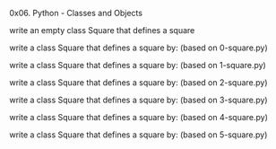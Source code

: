 0x06. Python - Classes and Objects

write an empty class Square that defines a square



write a class Square that defines a square by: (based on 0-square.py)



write a class Square that defines a square by: (based on 1-square.py)



write a class Square that defines a square by: (based on 2-square.py)



write a class Square that defines a square by: (based on 3-square.py)



write a class Square that defines a square by: (based on 4-square.py)



write a class Square that defines a square by: (based on 5-square.py)